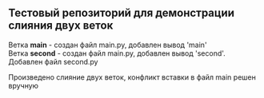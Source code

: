## Тестовый репозиторий для демонстрации слияния двух веток
Ветка **main** - создан файл main.py, добавлен вывод 'main'</br>
Ветка **second** - создан файл main.py, добавлен вывод 'second'.
Добавлен файл second.py

Произведено слияние двух веток, конфликт вставки в файл main решен вручную